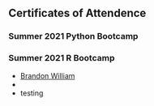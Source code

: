 ## Certificates of Attendence

### Summer 2021 Python Bootcamp

### Summer 2021 R Bootcamp

- [Brandon William](https://github.com/clemsonciti/palmetto-documentation/blob/master/docs/images/training/2021_summer_python/bew3.JPG)
- []()
- testing
